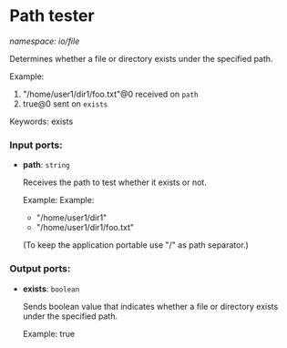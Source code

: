 # Path tester

_namespace: io/file_

Determines whether a file or directory exists under the specified path.

Example: 
1. "/home/user1/dir1/foo.txt"@0 received on `path`
2. true@0 sent on `exists`

Keywords: exists

### Input ports:

* __path__: ` string `

    Receives the path to test whether it exists or not.
    
    Example:
    Example:
    - "/home/user1/dir1"
    - "/home/user1/dir1/foo.txt"
    
    (To keep the application portable use "/" as path separator.)

### Output ports:

* __exists__: ` boolean `

    Sends boolean value that indicates whether a file or directory exists under the specified path.
    
    Example:
    true

